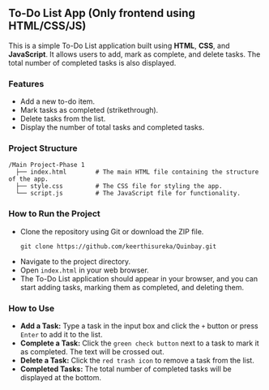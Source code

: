 ## To-Do List App (Only frontend using HTML/CSS/JS)

This is a simple To-Do List application built using **HTML**, **CSS**, and **JavaScript**. It allows users to add, mark as complete, and delete tasks. The total number of completed tasks is also displayed.

### Features
- Add a new to-do item.
- Mark tasks as completed (strikethrough).
- Delete tasks from the list.
- Display the number of total tasks and completed tasks.

### Project Structure
```
/Main Project-Phase 1
  ├── index.html        # The main HTML file containing the structure of the app.
  ├── style.css         # The CSS file for styling the app.
  └── script.js         # The JavaScript file for functionality.
```

### How to Run the Project
- Clone the repository using Git or download the ZIP file.
    ```
    git clone https://github.com/keerthisureka/Quinbay.git
    ```
- Navigate to the project directory.
- Open `index.html` in your web browser.
- The To-Do List application should appear in your browser, and you can start adding tasks, marking them as completed, and deleting them.

### How to Use
- **Add a Task:** Type a task in the input box and click the `+` button or press `Enter` to add it to the list.
- **Complete a Task:** Click the `green check button` next to a task to mark it as completed. The text will be crossed out.
- **Delete a Task:** Click the `red trash icon` to remove a task from the list.
- **Completed Tasks:** The total number of completed tasks will be displayed at the bottom.